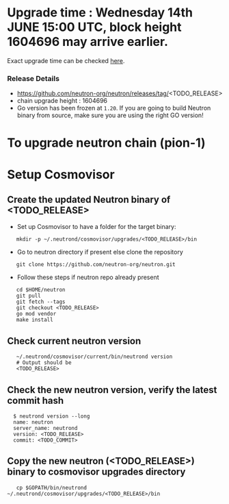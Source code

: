 # Upgrade time : Wednesday 14th JUNE 15:00 UTC, block height 1604696 may arrive earlier.
Exact upgrade time can be checked [here](https://testnet.mintscan.io/neutron-testnet/blocks/1604696).

### Release Details
* https://github.com/neutron-org/neutron/releases/tag/<TODO_RELEASE>
* chain upgrade height : 1604696
* Go version has been frozen at `1.20`. If you are going to build Neutron binary from source, make sure you are using the right GO version!

# To upgrade neutron chain (pion-1)

# Setup Cosmovisor

## Create the updated Neutron binary of <TODO_RELEASE>

* Set up Cosmovisor to have a folder for the target binary:

```shell
   mkdir -p ~/.neutrond/cosmovisor/upgrades/<TODO_RELEASE>/bin
```

* Go to neutron directory if present else clone the repository

```shell
   git clone https://github.com/neutron-org/neutron.git
```

* Follow these steps if neutron repo already present

```shell
   cd $HOME/neutron
   git pull
   git fetch --tags
   git checkout <TODO_RELEASE>
   go mod vendor
   make install
```

## Check current neutron version
```shell
   ~/.neutrond/cosmovisor/current/bin/neutrond version
   # Output should be
   <TODO_RELEASE>
```

## Check the new neutron version, verify the latest commit hash

```shell
  $ neutrond version --long
  name: neutron
  server_name: neutrond
  version: <TODO_RELEASE>
  commit: <TODO_COMMIT>
```

## Copy the new neutron (<TODO_RELEASE>) binary to cosmovisor upgrades directory

```shell
   cp $GOPATH/bin/neutrond ~/.neutrond/cosmovisor/upgrades/<TODO_RELEASE>/bin
```